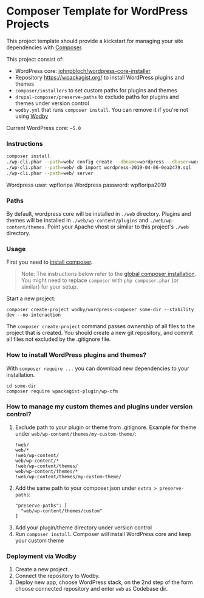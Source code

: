 # Composer Template for WordPress Projects

This project template should provide a kickstart for managing your site dependencies with [Composer](https://getcomposer.org/).

This project consist of:

* WordPress core: [johnpbloch/wordpress-core-installer](https://github.com/johnpbloch/wordpress-core-installer)
* Repository https://wpackagist.org/ to install WordPress plugins and themes
* `composer/installers` to set custom paths for plugins and themes
* `drupal-composer/preserve-paths` to exclude paths for plugins and themes under version control 
* `wodby.yml` that runs `composer install`. You can remove it if you're not using [Wodby](https://wodby.com)

Current WordPress core: `~5.0`

### Instructions

```bash
composer install
./wp-cli.phar --path=web/ config create --dbname=wordpress --dbuser=wordpress --dbpass=wordpress
./wp-cli.phar --path=web/ db import wordpress-2019-04-06-0ea2479.sql
./wp-cli.phar --path=web/ server
```

Wordpress user: wpfloripa
Wordpress password: wpfloripa2019

### Paths

By default, wordpress core will be installed in `./web` directory. Plugins and themes will be installed in `./web/wp-content/plugins` and `./web/wp-content/themes`. Point your Apache vhost or similar to this project's `./web` directory.

### Usage

First you need to [install composer](https://getcomposer.org/doc/00-intro.md#installation-linux-unix-osx).

> Note: The instructions below refer to the [global composer installation](https://getcomposer.org/doc/00-intro.md#globally). You might need to replace `composer` with `php composer.phar` (or similar) for your setup.

Start a new project:

```
composer create-project wodby/wordpress-composer some-dir --stability dev --no-interaction
```

The `composer create-project` command passes ownership of all files to the project that is created. You should create a new git repository, and commit all files not excluded by the .gitignore file.

### How to install WordPress plugins and themes?

With `composer require ...` you can download new dependencies to your installation.

```
cd some-dir
composer require wpackagist-plugin/wp-cfm
```

### How to manage my custom themes and plugins under version control?

1. Exclude path to your plugin or theme from .gitignore. Example for theme under `web/wp-content/themes/my-custom-theme/`:
    ```
    !web/
    web/*
    !web/wp-content/
    web/wp-content/*
    !web/wp-content/themes/
    web/wp-content/themes/*
    !web/wp-content/themes/my-custom-theme/
    ``` 
2. Add the same path to your composer.json under `extra > preserve-paths`: 
    ```
    "preserve-paths": [
      "web/wp-content/themes/custom"
    ]
    ```
3. Add your plugin/theme directory under version control
4. Run `composer install`. Composer will install WordPress core and keep your custom theme

### Deployment via Wodby

1. Create a new project. 
2. Connect the repository to Wodby.
3. Deploy new app, choose WordPress stack, on the 2nd step of the form choose connected repository and enter `web` as Codebase dir.
